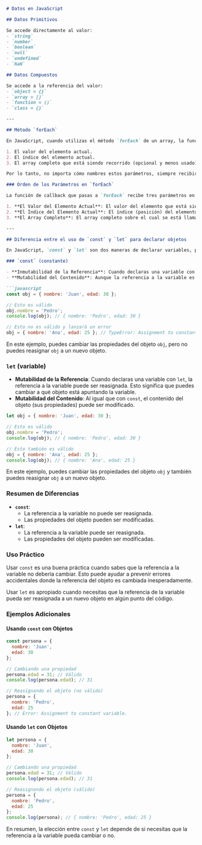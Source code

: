 ```markdown
# Datos en JavaScript

## Datos Primitivos

Se accede directamente al valor:
- `string`
- `number`
- `boolean`
- `null`
- `undefined`
- `NaN`

## Datos Compuestos

Se accede a la referencia del valor:
- `object = {}`
- `array = []`
- `function = ()`
- `class = {}`

---

## Método `forEach`

En JavaScript, cuando utilizas el método `forEach` de un array, la función de callback que pasas recibe automáticamente los argumentos en un orden específico, definido por el lenguaje. Este orden es:

1. El valor del elemento actual.
2. El índice del elemento actual.
3. El array completo que está siendo recorrido (opcional y menos usado).

Por lo tanto, no importa cómo nombres estos parámetros, siempre recibirán los valores en este orden.

### Orden de los Parámetros en `forEach`

La función de callback que pasas a `forEach` recibe tres parámetros en el siguiente orden:

1. **El Valor del Elemento Actual**: El valor del elemento que está siendo procesado en el array.
2. **El Índice del Elemento Actual**: El índice (posición) del elemento actual en el array.
3. **El Array Completo**: El array completo sobre el cual se está llamando `forEach`.

---

## Diferencia entre el uso de `const` y `let` para declarar objetos

En JavaScript, `const` y `let` son dos maneras de declarar variables, pero tienen diferencias importantes en cuanto a su comportamiento, especialmente cuando se trata de objetos.

### `const` (constante)

- **Inmutabilidad de la Referencia**: Cuando declaras una variable con `const`, la referencia a la variable no puede ser reasignada. Esto significa que no puedes cambiar a qué objeto está apuntando la variable una vez que ha sido asignada.
- **Mutabilidad del Contenido**: Aunque la referencia a la variable es constante, el contenido del objeto (sus propiedades) puede ser modificado.

```javascript
const obj = { nombre: 'Juan', edad: 30 };

// Esto es válido
obj.nombre = 'Pedro';
console.log(obj); // { nombre: 'Pedro', edad: 30 }

// Esto no es válido y lanzará un error
obj = { nombre: 'Ana', edad: 25 }; // TypeError: Assignment to constant variable.
```

En este ejemplo, puedes cambiar las propiedades del objeto `obj`, pero no puedes reasignar `obj` a un nuevo objeto.

### `let` (variable)

- **Mutabilidad de la Referencia**: Cuando declaras una variable con `let`, la referencia a la variable puede ser reasignada. Esto significa que puedes cambiar a qué objeto está apuntando la variable.
- **Mutabilidad del Contenido**: Al igual que con `const`, el contenido del objeto (sus propiedades) puede ser modificado.

```javascript
let obj = { nombre: 'Juan', edad: 30 };

// Esto es válido
obj.nombre = 'Pedro';
console.log(obj); // { nombre: 'Pedro', edad: 30 }

// Esto también es válido
obj = { nombre: 'Ana', edad: 25 };
console.log(obj); // { nombre: 'Ana', edad: 25 }
```

En este ejemplo, puedes cambiar las propiedades del objeto `obj` y también puedes reasignar `obj` a un nuevo objeto.

### Resumen de Diferencias

- **`const`**:
  - La referencia a la variable no puede ser reasignada.
  - Las propiedades del objeto pueden ser modificadas.
- **`let`**:
  - La referencia a la variable puede ser reasignada.
  - Las propiedades del objeto pueden ser modificadas.

### Uso Práctico

Usar `const` es una buena práctica cuando sabes que la referencia a la variable no debería cambiar. Esto puede ayudar a prevenir errores accidentales donde la referencia del objeto es cambiada inesperadamente.

Usar `let` es apropiado cuando necesitas que la referencia de la variable pueda ser reasignada a un nuevo objeto en algún punto del código.

### Ejemplos Adicionales

#### Usando `const` con Objetos

```javascript
const persona = {
  nombre: 'Juan',
  edad: 30
};

// Cambiando una propiedad
persona.edad = 31; // Válido
console.log(persona.edad); // 31

// Reasignando el objeto (no válido)
persona = {
  nombre: 'Pedro',
  edad: 25
}; // Error: Assignment to constant variable.
```

#### Usando `let` con Objetos

```javascript
let persona = {
  nombre: 'Juan',
  edad: 30
};

// Cambiando una propiedad
persona.edad = 31; // Válido
console.log(persona.edad); // 31

// Reasignando el objeto (válido)
persona = {
  nombre: 'Pedro',
  edad: 25
};
console.log(persona); // { nombre: 'Pedro', edad: 25 }
```

En resumen, la elección entre `const` y `let` depende de si necesitas que 
la referencia a la variable pueda cambiar o no.
```


